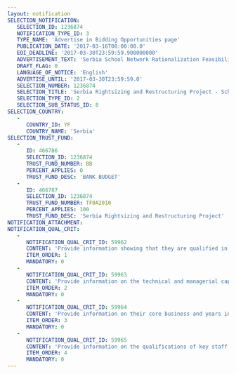 ```yaml
---
layout: notification
SELECTION_NOTIFICATION: 
   SELECTION_ID: 1236874
   NOTIFICATION_TYPE_ID: 3
   TYPE_NAME: 'Advertise in Bidding Opportunities page'
   PUBLICATION_DATE: '2017-03-16T00:00:00.0'
   EOI_DEADLINE: '2017-03-30T23:59:59.900000000'
   ADVERTISEMENT_TEXT: 'Serbia School Network Rationalization Feasibility Study. The objectives are to: (i) take inventory of the network of pre-primary, primary, and secondary schools in Serbia through a school mapping exercise; and (ii) conduct a feasibility study of potential options for rationalizing the school network. This study will provide insight into the scope for potential efficiency gains that may be achieved by reorganizing the school network in line with enrollment trends.'
   DRAFT_FLAG: 0
   LANGUAGE_OF_NOTICE: 'English'
   ADVERTISE_UNTIL: '2017-03-30T23:59:59.0'
   SELECTION_NUMBER: 1236874
   SELECTION_TITLE: 'Serbia Rightsizing and Restructuring Project - School Network Rationalization Feasibility Study and School Mapping Exercise'
   SELECTION_TYPE_ID: 2
   SELECTION_SUB_STATUS_ID: 8
SELECTION_COUNTRY: 
   - 
      COUNTRY_ID: YF
      COUNTRY_NAME: 'Serbia'
SELECTION_TRUST_FUND: 
   - 
      ID: 466786
      SELECTION_ID: 1236874
      TRUST_FUND_NUMBER: BB
      PERCENT_APPLIES: 0
      TRUST_FUND_DESC: 'BANK BUDGET'
   - 
      ID: 466787
      SELECTION_ID: 1236874
      TRUST_FUND_NUMBER: TF0A2010
      PERCENT_APPLIES: 100
      TRUST_FUND_DESC: 'Serbia Rightsizing and Restructuring Project'
NOTIFICATION_ATTACHMENT: 
NOTIFICATION_QUAL_CRIT: 
   - 
      NOTIFICATION_QUAL_CRIT_ID: 59962
      CONTENT: 'Provide information showing that they are qualified in the field of the assignment.'
      ITEM_ORDER: 1
      MANDATORY: 0
   - 
      NOTIFICATION_QUAL_CRIT_ID: 59963
      CONTENT: 'Provide information on the technical and managerial capabilities of the firm.'
      ITEM_ORDER: 2
      MANDATORY: 0
   - 
      NOTIFICATION_QUAL_CRIT_ID: 59964
      CONTENT: 'Provide information on their core business and years in business.'
      ITEM_ORDER: 3
      MANDATORY: 0
   - 
      NOTIFICATION_QUAL_CRIT_ID: 59965
      CONTENT: 'Provide information on the qualifications of key staff.'
      ITEM_ORDER: 4
      MANDATORY: 0
---
```

